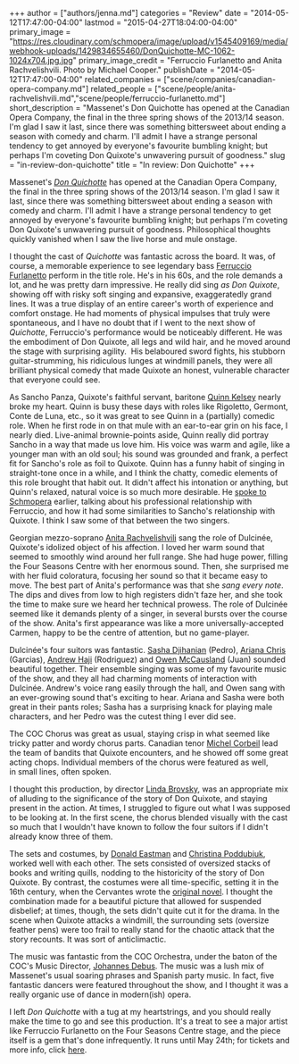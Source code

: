 +++
author = ["authors/jenna.md"]
categories = "Review"
date = "2014-05-12T17:47:00-04:00"
lastmod = "2015-04-27T18:04:00-04:00"
primary_image = "https://res.cloudinary.com/schmopera/image/upload/v1545409169/media/webhook-uploads/1429834655460/DonQuichotte-MC-1062-1024x704.jpg.jpg"
primary_image_credit = "Ferruccio Furlanetto and Anita Rachvelishvili. Photo by Michael Cooper."
publishDate = "2014-05-12T17:47:00-04:00"
related_companies = ["scene/companies/canadian-opera-company.md"]
related_people = ["scene/people/anita-rachvelishvili.md","scene/people/ferruccio-furlanetto.md"]
short_description = "Massenet&#039;s Don Quichotte has opened at the Canadian Opera Company, the final in the three spring shows of the 2013/14 season. I&#039;m glad I saw it last, since there was something bittersweet about ending a season with comedy and charm. I&#039;ll admit I have a strange personal tendency to get annoyed by everyone&#039;s favourite bumbling knight; but perhaps I&#039;m coveting Don Quixote&#039;s unwavering pursuit of goodness."
slug = "in-review-don-quichotte"
title = "In review: Don Quichotte"
+++

Massenet's [_Don Quichotte_](http://www.coc.ca/PerformancesAndTickets/1314Season/DonQuichotte.aspx) has opened at the Canadian Opera Company, the final in the three spring shows of the 2013/14 season. I'm glad I saw it last, since there was something bittersweet about ending a season with comedy and charm. I'll admit I have a strange personal tendency to get annoyed by everyone's favourite bumbling knight; but perhaps I'm coveting Don Quixote's unwavering pursuit of goodness. Philosophical thoughts quickly vanished when I saw the live horse and mule onstage.

I thought the cast of _Quichotte_ was fantastic across the board. It was, of course, a memorable experience to see legendary bass [Ferruccio Furlanetto](http://www.ferrucciofurlanetto.com/) perform in the title role. He's in his 60s, and the role demands a lot, and he was pretty darn impressive. He really did sing _as Don Quixote_, showing off with risky soft singing and expansive, exaggeratedly grand lines. It was a true display of an entire career's worth of experience and comfort onstage. He had moments of physical impulses that truly were spontaneous, and I have no doubt that if I went to the next show of _Quichotte_, Ferruccio's performance would be noticeably different. He was the embodiment of Don Quixote, all legs and wild hair, and he moved around the stage with surprising agility.  His belaboured sword fights, his stubborn guitar-strumming, his ridiculous lunges at windmill panels, they were all brilliant physical comedy that made Quixote an honest, vulnerable character that everyone could see.

As Sancho Panza, Quixote's faithful servant, baritone [Quinn Kelsey](http://www.quinnkelsey.com/) nearly broke my heart. Quinn is busy these days with roles like Rigoletto, Germont, Conte de Luna, etc., so it was great to see Quinn in a (partially) comedic role. When he first rode in on that mule with an ear-to-ear grin on his face, I nearly died. Live-animal brownie-points aside, Quinn really did portray Sancho in a way that made us love him. His voice was warm and agile, like a younger man with an old soul; his sound was grounded and frank, a perfect fit for Sancho's role as foil to Quixote. Quinn has a funny habit of singing in straight-tone once in a while, and I think the chatty, comedic elements of this role brought that habit out. It didn't affect his intonation or anything, but Quinn's relaxed, natural voice is so much more desirable. He [spoke to Schmopera](/talking-with-singers-quinn-kelsey/) earlier, talking about his professional relationship with Ferruccio, and how it had some similarities to Sancho's relationship with Quixote. I think I saw some of that between the two singers.

Georgian mezzo-soprano [Anita Rachvelishvili](http://www.anitarachvelishvili.com/default.html) sang the role of Dulcinée, Quixote's idolized object of his affection. I loved her warm sound that seemed to smoothly wind around her full range. She had huge power, filling the Four Seasons Centre with her enormous sound. Then, she surprised me with her fluid coloratura, focusing her sound so that it became easy to move. The best part of Anita's performance was that she _sang every note_. The dips and dives from low to high registers didn't faze her, and she took the time to make sure we heard her technical prowess. The role of Dulcinée seemed like it demands plenty of a singer, in several bursts over the course of the show. Anita's first appearance was like a more universally-accepted Carmen, happy to be the centre of attention, but no game-player.

Dulcinée's four suitors was fantastic. [Sasha Djihanian](https://twitter.com/SashaDjihanian) (Pedro), [Ariana Chris](http://www.robert-gilder.com/ArtistDetail.aspx?artist_id=2305&category_id=1010) (Garcias), [Andrew Haji](http://www.andrewhaji.com/) (Rodriguez) and [Owen McCausland](/tag/owen-mccausland/) (Juan) sounded beautiful together. Their ensemble singing was some of my favourite music of the show, and they all had charming moments of interaction with Dulcinée. Andrew's voice rang easily through the hall, and Owen sang with an ever-growing sound that's exciting to hear. Ariana and Sasha were both great in their pants roles; Sasha has a surprising knack for playing male characters, and her Pedro was the cutest thing I ever did see.

The COC Chorus was great as usual, staying crisp in what seemed like tricky patter and wordy chorus parts. Canadian tenor [Michel Corbeil](http://www.micartists.com/micbio_MC.htm) lead the team of bandits that Quixote encounters, and he showed off some great acting chops. Individual members of the chorus were featured as well, in small lines, often spoken.

I thought this production, by director [Linda Brovsky](http://www.robert-gilder.com/ArtistDetail.aspx?artist_id=2366&category_id=1019&location_id=3001), was an appropriate mix of alluding to the significance of the story of Don Quixote, and staying present in the action. At times, I struggled to figure out what I was supposed to be looking at. In the first scene, the chorus blended visually with the cast so much that I wouldn't have known to follow the four suitors if I didn't already know three of them.

The sets and costumes, by [Donald Eastman](http://www.linkedin.com/pub/donald-eastman/44/816/675) and [Christina Poddubiuk](http://www.catalysttcm.com/christinapoddubiuk.html), worked well with each other. The sets consisted of oversized stacks of books and writing quills, nodding to the historicity of the story of Don Quixote. By contrast, the costumes were all time-specific, setting it in the 16th century, when the Cervantes wrote the [original novel](http://en.wikipedia.org/wiki/Don_Quixote). I thought the combination made for a beautiful picture that allowed for suspended disbelief; at times, though, the sets didn't quite cut it for the drama. In the scene when Quixote attacks a windmill, the surrounding sets (oversize feather pens) were too frail to really stand for the chaotic attack that the story recounts. It was sort of anticlimactic.

The music was fantastic from the COC Orchestra, under the baton of the COC's Music Director, [Johannes Debus](http://www.coc.ca/aboutthecoc/companymembers/Orchestra/JohannesDebus.aspx). The music was a lush mix of Massenet's usual soaring phrases and Spanish party music. In fact, five fantastic dancers were featured throughout the show, and I thought it was a really organic use of dance in modern(ish) opera.

I left _Don Quichotte_ with a tug at my heartstrings, and you should really make the time to go and see this production. It's a treat to see a major artist like Ferruccio Furlanetto on the Four Seasons Centre stage, and the piece itself is a gem that's done infrequently. It runs until May 24th; for tickets and more info, click [here](http://www.coc.ca/PerformancesAndTickets/1314Season/DonQuichotte.aspx).
